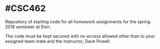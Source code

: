 #CSC462
=======

Repository of starting code for all homework assignments for the spring 2018 semester at Elon. 

The code must be kept secured with no access allowed other than to your assigned team mate and the instructor, Dave Powell
